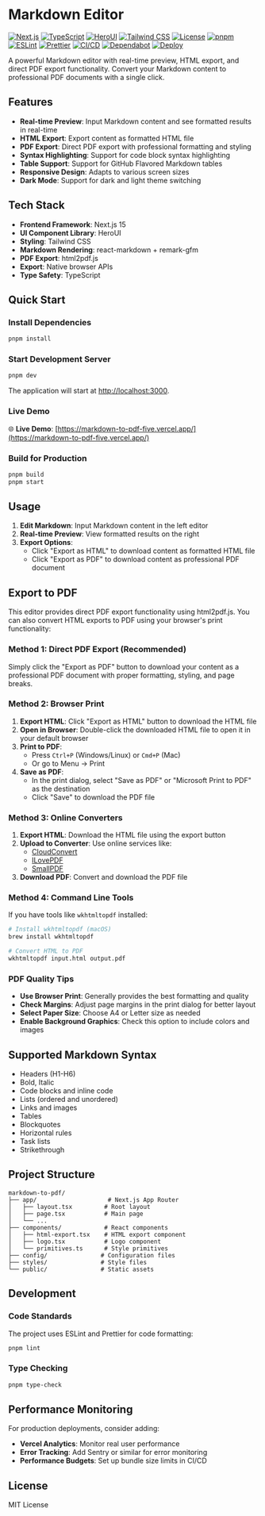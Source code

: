 # Markdown Editor

[![Next.js](https://img.shields.io/badge/Next.js-15.3.1-black?style=for-the-badge&logo=next.js)](https://nextjs.org/)
[![TypeScript](https://img.shields.io/badge/TypeScript-5.6.3-blue?style=for-the-badge&logo=typescript)](https://www.typescriptlang.org/)
[![HeroUI](https://img.shields.io/badge/HeroUI-2.4.20-purple?style=for-the-badge)](https://heroui.com/)
[![Tailwind CSS](https://img.shields.io/badge/Tailwind_CSS-4.1.11-38B2AC?style=for-the-badge&logo=tailwind-css)](https://tailwindcss.com/)
[![License](https://img.shields.io/badge/License-MIT-green?style=for-the-badge)](LICENSE)
[![pnpm](https://img.shields.io/badge/pnpm-9.15.4-FF6C37?style=for-the-badge&logo=pnpm)](https://pnpm.io/)
[![ESLint](https://img.shields.io/badge/ESLint-9.25.1-4B32C3?style=for-the-badge&logo=eslint)](https://eslint.org/)
[![Prettier](https://img.shields.io/badge/Prettier-3.5.3-F7B93E?style=for-the-badge&logo=prettier)](https://prettier.io/)
[![CI/CD](https://img.shields.io/github/actions/workflow/status/JayJay1024/markdown-to-pdf/ci.yml?branch=main&style=for-the-badge)](https://github.com/JayJay1024/markdown-to-pdf/actions)
[![Dependabot](https://img.shields.io/badge/Dependabot-enabled-025E8C?style=for-the-badge&logo=dependabot)](https://dependabot.com/)
[![Deploy](https://img.shields.io/badge/Deploy-Vercel-black?style=for-the-badge&logo=vercel)](https://markdown-to-pdf-five.vercel.app/)

A powerful Markdown editor with real-time preview, HTML export, and direct PDF export functionality. Convert your Markdown content to professional PDF documents with a single click.

## Features

- **Real-time Preview**: Input Markdown content and see formatted results in real-time
- **HTML Export**: Export content as formatted HTML file
- **PDF Export**: Direct PDF export with professional formatting and styling
- **Syntax Highlighting**: Support for code block syntax highlighting
- **Table Support**: Support for GitHub Flavored Markdown tables
- **Responsive Design**: Adapts to various screen sizes
- **Dark Mode**: Support for dark and light theme switching

## Tech Stack

- **Frontend Framework**: Next.js 15
- **UI Component Library**: HeroUI
- **Styling**: Tailwind CSS
- **Markdown Rendering**: react-markdown + remark-gfm
- **PDF Export**: html2pdf.js
- **Export**: Native browser APIs
- **Type Safety**: TypeScript

## Quick Start

### Install Dependencies

```bash
pnpm install
```

### Start Development Server

```bash
pnpm dev
```

The application will start at [http://localhost:3000](http://localhost:3000).

### Live Demo

🌐 **Live Demo**: [https://markdown-to-pdf-five.vercel.app/](https://markdown-to-pdf-five.vercel.app/)

### Build for Production

```bash
pnpm build
pnpm start
```

## Usage

1. **Edit Markdown**: Input Markdown content in the left editor
2. **Real-time Preview**: View formatted results on the right
3. **Export Options**: 
   - Click "Export as HTML" to download content as formatted HTML file
   - Click "Export as PDF" to download content as professional PDF document

## Export to PDF

This editor provides direct PDF export functionality using html2pdf.js. You can also convert HTML exports to PDF using your browser's print functionality:

### Method 1: Direct PDF Export (Recommended)

Simply click the "Export as PDF" button to download your content as a professional PDF document with proper formatting, styling, and page breaks.

### Method 2: Browser Print

1. **Export HTML**: Click "Export as HTML" button to download the HTML file
2. **Open in Browser**: Double-click the downloaded HTML file to open it in your default browser
3. **Print to PDF**:
   - Press `Ctrl+P` (Windows/Linux) or `Cmd+P` (Mac)
   - Or go to Menu → Print
4. **Save as PDF**:
   - In the print dialog, select "Save as PDF" or "Microsoft Print to PDF" as the destination
   - Click "Save" to download the PDF file

### Method 3: Online Converters

1. **Export HTML**: Download the HTML file using the export button
2. **Upload to Converter**: Use online services like:
   - [CloudConvert](https://cloudconvert.com/html-to-pdf)
   - [ILovePDF](https://www.ilovepdf.com/html-to-pdf)
   - [SmallPDF](https://smallpdf.com/html-to-pdf)
3. **Download PDF**: Convert and download the PDF file

### Method 4: Command Line Tools

If you have tools like `wkhtmltopdf` installed:

```bash
# Install wkhtmltopdf (macOS)
brew install wkhtmltopdf

# Convert HTML to PDF
wkhtmltopdf input.html output.pdf
```

### PDF Quality Tips

- **Use Browser Print**: Generally provides the best formatting and quality
- **Check Margins**: Adjust page margins in the print dialog for better layout
- **Select Paper Size**: Choose A4 or Letter size as needed
- **Enable Background Graphics**: Check this option to include colors and images

## Supported Markdown Syntax

- Headers (H1-H6)
- Bold, Italic
- Code blocks and inline code
- Lists (ordered and unordered)
- Links and images
- Tables
- Blockquotes
- Horizontal rules
- Task lists
- Strikethrough

## Project Structure

```
markdown-to-pdf/
├── app/                    # Next.js App Router
│   ├── layout.tsx         # Root layout
│   ├── page.tsx           # Main page
│   └── ...
├── components/            # React components
│   ├── html-export.tsx    # HTML export component
│   ├── logo.tsx           # Logo component
│   └── primitives.ts      # Style primitives
├── config/               # Configuration files
├── styles/               # Style files
└── public/               # Static assets
```

## Development

### Code Standards

The project uses ESLint and Prettier for code formatting:

```bash
pnpm lint
```

### Type Checking

```bash
pnpm type-check
```

## Performance Monitoring

For production deployments, consider adding:

- **Vercel Analytics**: Monitor real user performance
- **Error Tracking**: Add Sentry or similar for error monitoring
- **Performance Budgets**: Set up bundle size limits in CI/CD

## License

MIT License
